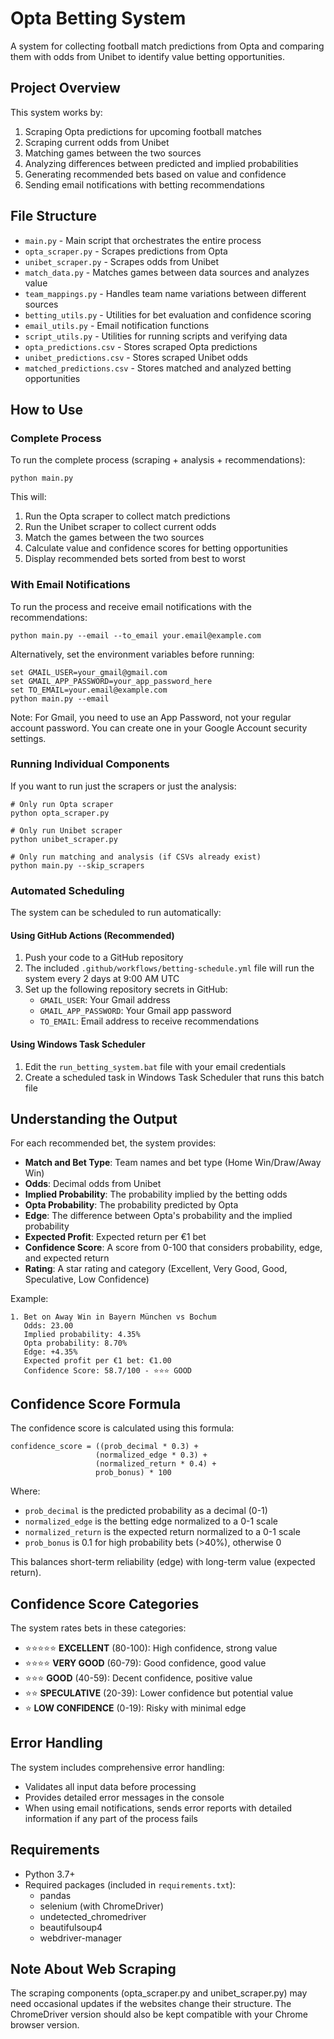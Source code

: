 # Opta Betting System

A system for collecting football match predictions from Opta and comparing them with odds from Unibet to identify value betting opportunities.

## Project Overview

This system works by:
1. Scraping Opta predictions for upcoming football matches
2. Scraping current odds from Unibet
3. Matching games between the two sources
4. Analyzing differences between predicted and implied probabilities
5. Generating recommended bets based on value and confidence
6. Sending email notifications with betting recommendations

## File Structure

- `main.py` - Main script that orchestrates the entire process
- `opta_scraper.py` - Scrapes predictions from Opta
- `unibet_scraper.py` - Scrapes odds from Unibet
- `match_data.py` - Matches games between data sources and analyzes value
- `team_mappings.py` - Handles team name variations between different sources
- `betting_utils.py` - Utilities for bet evaluation and confidence scoring
- `email_utils.py` - Email notification functions
- `script_utils.py` - Utilities for running scripts and verifying data
- `opta_predictions.csv` - Stores scraped Opta predictions
- `unibet_predictions.csv` - Stores scraped Unibet odds
- `matched_predictions.csv` - Stores matched and analyzed betting opportunities

## How to Use

### Complete Process

To run the complete process (scraping + analysis + recommendations):

```
python main.py
```

This will:
1. Run the Opta scraper to collect match predictions
2. Run the Unibet scraper to collect current odds
3. Match the games between the two sources
4. Calculate value and confidence scores for betting opportunities
5. Display recommended bets sorted from best to worst

### With Email Notifications

To run the process and receive email notifications with the recommendations:

```
python main.py --email --to_email your.email@example.com
```

Alternatively, set the environment variables before running:
```
set GMAIL_USER=your_gmail@gmail.com
set GMAIL_APP_PASSWORD=your_app_password_here
set TO_EMAIL=your.email@example.com
python main.py --email
```

Note: For Gmail, you need to use an App Password, not your regular account password. You can create one in your Google Account security settings.

### Running Individual Components

If you want to run just the scrapers or just the analysis:

```
# Only run Opta scraper
python opta_scraper.py

# Only run Unibet scraper
python unibet_scraper.py

# Only run matching and analysis (if CSVs already exist)
python main.py --skip_scrapers
```

### Automated Scheduling

The system can be scheduled to run automatically:

#### Using GitHub Actions (Recommended)

1. Push your code to a GitHub repository
2. The included `.github/workflows/betting-schedule.yml` file will run the system every 2 days at 9:00 AM UTC
3. Set up the following repository secrets in GitHub:
   - `GMAIL_USER`: Your Gmail address
   - `GMAIL_APP_PASSWORD`: Your Gmail app password
   - `TO_EMAIL`: Email address to receive recommendations

#### Using Windows Task Scheduler

1. Edit the `run_betting_system.bat` file with your email credentials
2. Create a scheduled task in Windows Task Scheduler that runs this batch file

## Understanding the Output

For each recommended bet, the system provides:

- **Match and Bet Type**: Team names and bet type (Home Win/Draw/Away Win)
- **Odds**: Decimal odds from Unibet
- **Implied Probability**: The probability implied by the betting odds
- **Opta Probability**: The probability predicted by Opta
- **Edge**: The difference between Opta's probability and the implied probability
- **Expected Profit**: Expected return per €1 bet
- **Confidence Score**: A score from 0-100 that considers probability, edge, and expected return
- **Rating**: A star rating and category (Excellent, Very Good, Good, Speculative, Low Confidence)

Example:
```
1. Bet on Away Win in Bayern München vs Bochum
   Odds: 23.00
   Implied probability: 4.35%
   Opta probability: 8.70%
   Edge: +4.35%
   Expected profit per €1 bet: €1.00
   Confidence Score: 58.7/100 - ⭐⭐⭐ GOOD
```

## Confidence Score Formula

The confidence score is calculated using this formula:

```
confidence_score = ((prob_decimal * 0.3) + 
                   (normalized_edge * 0.3) + 
                   (normalized_return * 0.4) +
                   prob_bonus) * 100
```

Where:
- `prob_decimal` is the predicted probability as a decimal (0-1)
- `normalized_edge` is the betting edge normalized to a 0-1 scale
- `normalized_return` is the expected return normalized to a 0-1 scale
- `prob_bonus` is 0.1 for high probability bets (>40%), otherwise 0

This balances short-term reliability (edge) with long-term value (expected return).

## Confidence Score Categories

The system rates bets in these categories:

- ⭐⭐⭐⭐⭐ **EXCELLENT** (80-100): High confidence, strong value
- ⭐⭐⭐⭐ **VERY GOOD** (60-79): Good confidence, good value
- ⭐⭐⭐ **GOOD** (40-59): Decent confidence, positive value
- ⭐⭐ **SPECULATIVE** (20-39): Lower confidence but potential value
- ⭐ **LOW CONFIDENCE** (0-19): Risky with minimal edge

## Error Handling

The system includes comprehensive error handling:
- Validates all input data before processing
- Provides detailed error messages in the console
- When using email notifications, sends error reports with detailed information if any part of the process fails

## Requirements

- Python 3.7+
- Required packages (included in `requirements.txt`):
  - pandas
  - selenium (with ChromeDriver)
  - undetected_chromedriver
  - beautifulsoup4
  - webdriver-manager
  
## Note About Web Scraping

The scraping components (opta_scraper.py and unibet_scraper.py) may need occasional updates if the websites change their structure. The ChromeDriver version should also be kept compatible with your Chrome browser version.